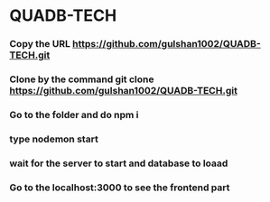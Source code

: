 # QUADB-TECH
### Copy the URL https://github.com/gulshan1002/QUADB-TECH.git
### Clone by the command git clone https://github.com/gulshan1002/QUADB-TECH.git
### Go to the folder and do npm i
### type nodemon start
### wait for the server to start and database to loaad
### Go to the localhost:3000 to see the frontend part
